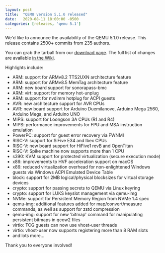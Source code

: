 ```yaml
---
layout: post
title:  "QEMU version 5.1.0 released"
date:   2020-08-11 18:00:00 -0500
categories: [releases, 'qemu 5.1']
---
```

We'd like to announce the availability of the QEMU 5.1.0 release. This release
contains 2500+ commits from 235 authors.

You can grab the tarball from our 
[download page](https://www.qemu.org/download/#source).
The full list of changes are available
[in the Wiki](https://wiki.qemu.org/ChangeLog/5.1).

Highlights include:

 * ARM: support for ARMv8.2 TTS2UXN architecture feature
 * ARM: support for ARMv8.5 MemTag architecture feature
 * ARM: new board support for sonorapass-bmc
 * ARM: virt: support for memory hot-unplug
 * ARM: support for nvdimm hotplug for ACPI guests
 * AVR: new architecture support for AVR CPUs
 * AVR: new board support for Arduino Duemilanove, Arduino Mega 2560, Arduino Mega, and Arduino UNO
 * MIPS: support for Loongson 3A CPUs (R1 and R4)
 * MIPS: performance improvements for FPU and MSA instruction emulation
 * PowerPC: support for guest error recovery via FWNMI
 * RISC-V: support for SiFive E34 and Ibex CPUs
 * RISC-V: new board support for HiFive1 revB and OpenTitan
 * RISC-V: Spike machine now supports more than 1 CPU
 * s390: KVM support for protected virtualization (secure execution mode)
 * x86: improvements to HVF acceleration support on macOS
 * x86: reduced virtualization overhead for non-enlightened Windows guests via Windows ACPI Emulated Device Table
 * block: support for 2MB logical/physical blocksizes for virtual storage devices
 * crypto: support for passing secrets to QEMU via Linux keyring
 * crypto: support for LUKS keyslot management via qemu-img
 * NVMe: support for Persistent Memory Region from NVMe 1.4 spec
 * qemu-img: additional features added for map/convert/measure commands, as well as support for zstd compression
 * qemu-img: support for new 'bitmap' command for manipulating persistent bitmaps in qcow2 files
 * virtio: TCG guests can now use vhost-user threads
 * virtio: vhost-user now supports registering more than 8 RAM slots
 * and lots more...

Thank you to everyone involved!
